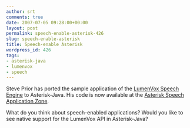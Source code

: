 ```yaml
---
author: srt
comments: true
date: 2007-07-05 09:28:00+00:00
layout: post
permalink: speech-enable-asterisk-426
slug: speech-enable-asterisk
title: Speech-enable Asterisk
wordpress_id: 426
tags:
- asterisk-java
- lumenvox
- speech
---
```



Steve Prior has ported the sample application of the [LumenVox Speech Engine](http://lumenvox.com/) to Asterisk-Java. His code is now available at the [Asterisk Speech Application Zone](http://lumenvox.com/partners/integrator/digium/applicationzone/projects/javaPizza.aspx).



What do you think about speech-enabled applications? Would you like to see native support for the LumenVox API in Asterisk-Java?




